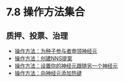 # 7.8 操作方法集合 
## 质押、投票、治理 
* [操作方法：为种子参与者申领神经元](操作方法：为种子参与者申领神经元.md)
* [操作方法：创建NNS提案](操作方法：创建NNS提案.md)
* [操作方法：设置你的神经元跟随另一个神经元](操作方法：设置你的神经元跟随另一个神经元.md)
* [操作方法：向神经元添加热键](操作方法：向神经元添加热键.md)

